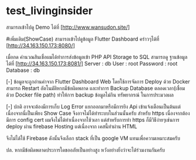 # test_livinginsider

สามารถเข้าไปดู Demo ได้ที่ [http://www.wansudon.site/]

#เพิ่มเติม(ShowCase)
สามารถเข้าไปดูข้อมูล Flutter Dashboard คร่าวๆได้ที่ [http://34.163.150.173:8080/]

เมื่อกด คำนวณสินเชื่อผมได้ทำการส่งข้อมูลเข้า PHP API Storage to SQL สามารถดู ฐานข้อมูลได้ที่ [http://34.163.150.173:8081/]
Server    : db
User      : root
Password  : root
Database  : db

[-] ข้อมูลจะถูกอ่านค่าจาก Flutter Dashboard Web โดยใช้การจัดการ Deploy ด้วย Docker สามารถ Restart อัตโนมัติหากมีข้อผิดพลาด และทำการ Backup Database ตลอดเวลา(เชื่อมด้วย Docker file path)
ทำให้การ backup ข้อมูลไม่กิน ทรัพยากรณ์ ในการประมวลผล

[-] ปกติ อาจจะต้องมีการเก็บ Log Error แยกออกมาหรือมีการยิง Api เข้าแจ้งเตือนเป็นต้นแต่เนื่องจากนี่เป็นเพียง Show Case จึงอาจไม่ได้ทำระบบในส่วนนั้นครับ
สำหรับ https เนื่องจากต้องมีการ config cert ผมจึงไม่ได้ทำเนื่องจากใช้วเลา แต่สำหรับการทำ https ก็มีวิธีง่ายๆเช่นการ deploy ผ่าน firebase Hosting แต่เนื่องจาก เคสนี้ทำผ่าน HTML

จึงไม่ได้ใช้ Firebase ดังนั้นจึงเลือก stack ที่เป็น google VM แทนเพื่อความเหมาะสมครับ

ปล. หากมีข้อผิดพลาดประการใดขออภัยเป็นอย่างสูง หวังอย่างยิ่งว่าจะได้ร่วมงานกันครับ
